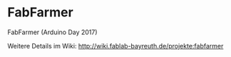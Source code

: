# FabFarmer

FabFarmer (Arduino Day 2017)

Weitere Details im Wiki: http://wiki.fablab-bayreuth.de/projekte:fabfarmer